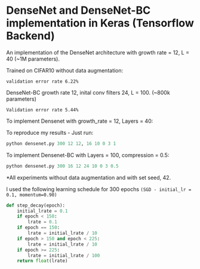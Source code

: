 # DenseNet and DenseNet-BC implementation in Keras (Tensorflow Backend)

An implementation of the DenseNet architecture with growth rate = 12, L = 40 (~1M parameters).

Trained on CIFAR10 without data augmentation:

```validation error rate 6.22%```

DenseNet-BC growth rate 12, inital conv filters 24, L = 100. (~800k parameters)

```Validation error rate 5.44%```


To implement Densenet with growth_rate = 12, Layers = 40:


To reproduce my results - Just run:

~~~python 
python densenet.py 300 12 12, 16 10 0 3 1
~~~

To implement Densenet-BC with Layers = 100, compression = 0.5:

~~~python 
python densenet.py 300 16 12 24 10 0 3 0.5
~~~


*All experiments without data augmentation and with set seed, 42.

I used the following learning schedule for 300 epochs ```(SGD - initial_lr = 0.1, momentum=0.90)```

~~~~python
def step_decay(epoch):
    initial_lrate = 0.1
    if epoch < 150: 
        lrate = 0.1
    if epoch == 150:
        lrate = initial_lrate / 10
    if epoch > 150 and epoch < 225:
        lrate = initial_lrate / 10 
    if epoch >= 225:
        lrate = initial_lrate / 100
    return float(lrate)
~~~~
